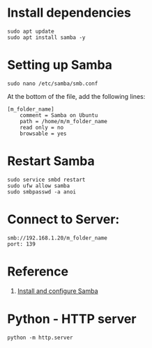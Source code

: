 # Install dependencies

    sudo apt update
    sudo apt install samba -y

# Setting up Samba

    sudo nano /etc/samba/smb.conf

At the bottom of the file, add the following lines:

    [m_folder_name]
        comment = Samba on Ubuntu
        path = /home/m/m_folder_name
        read only = no
        browsable = yes

# Restart Samba
    
    sudo service smbd restart
    sudo ufw allow samba
    sudo smbpasswd -a anoi

# Connect to Server:

    smb://192.168.1.20/m_folder_name
    port: 139


# Reference

1. [Install and configure Samba](https://ubuntu.com/tutorials/install-and-configure-samba#1-overview)

# Python - HTTP server

    python -m http.server

